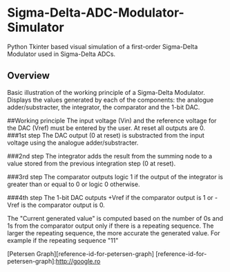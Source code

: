 # Sigma-Delta-ADC-Modulator-Simulator
Python Tkinter based visual simulation of a first-order Sigma-Delta Modulator used in Sigma-Delta ADCs.

## Overview
Basic illustration of the working principle of a Sigma-Delta Modulator.
Displays the values generated by each of the components: the analogue adder/substracter, the integrator, the comparator and the 1-bit DAC.

##Working principle
The input voltage (Vin) and the reference voltage for the DAC (Vref) must be entered by the user.
At reset all outputs are 0.
###1st step
The DAC output (0 at reset) is substracted from the input voltage using the analogue adder/substracter.

###2nd step
The integrator adds the result from the summing node to a value stored from the previous integration step (0 at reset).

###3rd step
The comparator outputs logic 1 if the output of the integrator is greater than or equal to 0 or logic 0 otherwise.

###4th step
The 1-bit DAC outputs +Vref if the comparator output is 1 or -Vref is the comparator output is 0.

The "Current generated value" is computed based on the number of 0s and 1s from the comparator output only if there is a repeating sequence. The larger the repeating sequence, the more accurate the generated value.
For example if the repeating sequence "11"

[Petersen Graph][reference-id-for-petersen-graph]
[reference-id-for-petersen-graph]:http://google.ro
